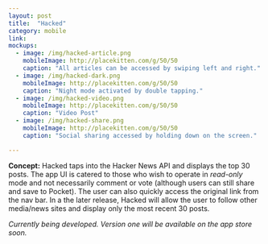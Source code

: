 ```yaml
---
layout: post
title:  "Hacked"
category: mobile
link:
mockups:
  - image: /img/hacked-article.png
    mobileImage: http://placekitten.com/g/50/50
    caption: "All articles can be accessed by swiping left and right."
  - image: /img/hacked-dark.png
    mobileImage: http://placekitten.com/g/50/50
    caption: "Night mode activated by double tapping."
  - image: /img/hacked-video.png
    mobileImage: http://placekitten.com/g/50/50
    caption: "Video Post"
  - image: /img/hacked-share.png
    mobileImage: http://placekitten.com/g/50/50
    caption: "Social sharing accessed by holding down on the screen."

---
```

**Concept:** Hacked taps into the Hacker News API and displays the top 30 posts. The app UI is catered to those who wish to operate in *read-only* mode and not necessarily comment or vote (although users can still share and save to Pocket). The user can also quickly access the original link from the nav bar. In a the later release, Hacked will allow the user to follow other media/news sites and display only the most recent 30 posts. 

 *Currently being developed. Version one will be available on the app store soon.*
